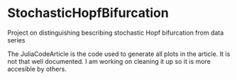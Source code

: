 # StochasticHopfBifurcation
Project on distinguishing bescribing stochastic Hopf bifurcation from data series

The JuliaCodeArticle is the code used to generate all plots in the article. It is not that well documented. I am working on cleaning it up so it is more accesible by others.

